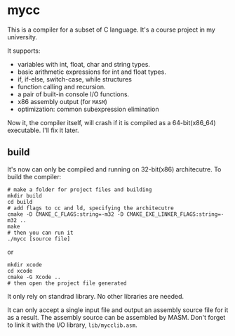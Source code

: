 mycc
===
This is a compiler for a subset of C language. It's a course project in my university. 

It supports:
- variables with int, float, char and string types.
- basic arithmetic expressions for int and float types.
- if, if-else, switch-case, while structures
- function calling and recursion.
- a pair of built-in console I/O functions.
- x86 assembly output (for `MASM`)
- optimization: common subexpression elimination

Now it, the compiler itself, will crash if it is compiled as a 64-bit(x86_64) executable. I'll fix it later.

build
---
It's now can only be compiled and running on 32-bit(x86) architecutre.
To build the compiler:

```
# make a folder for project files and building
mkdir build
cd build
# add flags to cc and ld, specifying the architecutre
cmake -D CMAKE_C_FLAGS:string=-m32 -D CMAKE_EXE_LINKER_FLAGS:string=-m32 ..
make
# then you can run it
./mycc [source file]
```
or
```
mkdir xcode
cd xcode
cmake -G Xcode ..
# then open the project file generated
```
It only rely on standrad library. No other libraries are needed.

It can only accept a single input file and output an assembly source file for it as a result. The assembly source can be assembled by MASM. Don't forget to link it with the I/O library, `lib/mycclib.asm`.


